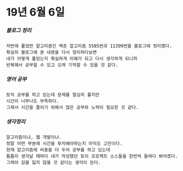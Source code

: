 # 19년 6월 6일

##### 블로그 정리
    저번에 풀었떤 알고리즘인 백준 알고리즘 5585번과 11399번을 블로그에 정리했다.
    확실히 블로그에 푼 내용을 다시 정리하다보면
    내가 어떻게 풀었는지 확실하게 이해가 되고 다시 생각하게 되니까
    반복해서 공부할 수 있고 오래 기억할 수 있을 것 같다.

##### 영어 공부
    토익 공부를 하고 있는데 문제를 열심히 풀지만
    시간이 너무나도 부족하다.
    그래서 시간을 줄이기 위해서 많은 공부와 노력이 필요한 것 같다.

##### 생각정리
    알고리즘이냐, 웹 개발이냐.
    정말 어떤 부분에 시간을 투자해야하는지 아직도 고민이다.
    현재 알고리즘에 비중을 더 두어 공부를 하고 있는데
    틈틈이 생각날 때마다 내가 작성했던 토이 프로젝트 소스들을 한번씩 들여다 봐야겠다.
    그래야 감을 잃지 않을 것 같다는 생각이 든다.
